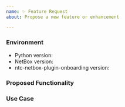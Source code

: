 ```yaml
---
name: ✨ Feature Request
about: Propose a new feature or enhancement

---
```


### Environment
* Python version:  <!-- Example: 3.7.7 -->
* NetBox version:  <!-- Example: 2.8.4 -->
* ntc-netbox-plugin-onboarding version:  <!-- Example: 1.0.0 -->

<!--
    Describe in detail the new functionality you are proposing.
-->
### Proposed Functionality

<!--
    Convey an example use case for your proposed feature. Write from the
    perspective of a user who would benefit from the proposed
    functionality and describe how.
--->
### Use Case

